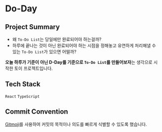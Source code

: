 # Do-Day

## Project Summary

- 왜 `To-Do List`는 당일에만 완료되어야 하는걸까?
- 하루에 끝나는 것이 아닌 완료되어야 하는 시점을 정해놓고 유연하게 처리해낼 수 있는 `To-Do List`가 있으면 어떨까?

**오늘 하루가 기준이 아닌 D-Day를 기준으로 `To-Do List`를 만들어보자**는 생각으로 시작한 토이 프로젝트입니다.

## Tech Stack

`React` `TypeScript`

## Commit Convention

[Gitmoji](https://github.com/carloscuesta/gitmoji)를 사용하여 커밋의 목적이나 의도를 빠르게 식별할 수 있도록 했습니다.
